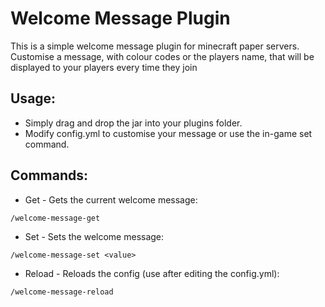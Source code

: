 # Welcome Message Plugin
This is a simple welcome message plugin for minecraft paper servers.
Customise a message, with colour codes or the players name, that will be displayed to your players every time they join

## Usage:
- Simply drag and drop the jar into your plugins folder.
- Modify config.yml to customise your message or use the in-game set command.

## Commands:
- Get - Gets the current welcome message:
```
/welcome-message-get
```

- Set - Sets the welcome message:
```
/welcome-message-set <value>
```

- Reload - Reloads the config (use after editing the config.yml):

```
/welcome-message-reload
```
